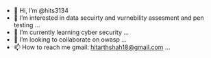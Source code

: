 - 👋 Hi, I’m @hits3134
- 👀 I’m interested in data secuirty and vurnebility assesment and pen testing ...
- 🌱 I’m currently learning cyber security ...
- 💞️ I’m looking to collaborate on owasp ...
- 📫 How to reach me  gmail: hitarthshah18@gmail.com ...

<!---
hits3134/hits3134 is a ✨ special ✨ repository because its `README.md` (this file) appears on your GitHub profile.
You can click the Preview link to take a look at your changes.
--->
